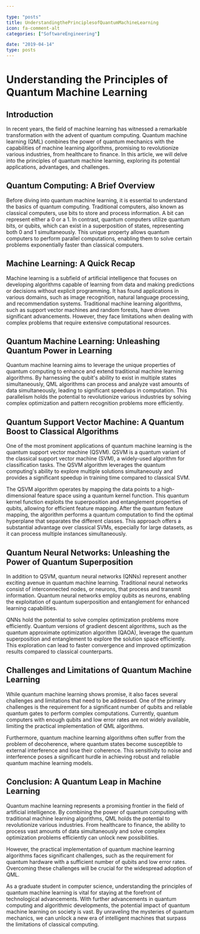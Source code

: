```yaml
---

type: "posts"
title: UnderstandingthePrinciplesofQuantumMachineLearning
icon: fa-comment-alt
categories: ["SoftwareEngineering"]

date: "2019-04-14"
type: posts
---
```





# Understanding the Principles of Quantum Machine Learning

## Introduction

In recent years, the field of machine learning has witnessed a remarkable transformation with the advent of quantum computing. Quantum machine learning (QML) combines the power of quantum mechanics with the capabilities of machine learning algorithms, promising to revolutionize various industries, from healthcare to finance. In this article, we will delve into the principles of quantum machine learning, exploring its potential applications, advantages, and challenges.

## Quantum Computing: A Brief Overview

Before diving into quantum machine learning, it is essential to understand the basics of quantum computing. Traditional computers, also known as classical computers, use bits to store and process information. A bit can represent either a 0 or a 1. In contrast, quantum computers utilize quantum bits, or qubits, which can exist in a superposition of states, representing both 0 and 1 simultaneously. This unique property allows quantum computers to perform parallel computations, enabling them to solve certain problems exponentially faster than classical computers.

## Machine Learning: A Quick Recap

Machine learning is a subfield of artificial intelligence that focuses on developing algorithms capable of learning from data and making predictions or decisions without explicit programming. It has found applications in various domains, such as image recognition, natural language processing, and recommendation systems. Traditional machine learning algorithms, such as support vector machines and random forests, have driven significant advancements. However, they face limitations when dealing with complex problems that require extensive computational resources.

## Quantum Machine Learning: Unleashing Quantum Power in Learning

Quantum machine learning aims to leverage the unique properties of quantum computing to enhance and extend traditional machine learning algorithms. By harnessing the qubit's ability to exist in multiple states simultaneously, QML algorithms can process and analyze vast amounts of data simultaneously, leading to significant speedups in computation. This parallelism holds the potential to revolutionize various industries by solving complex optimization and pattern recognition problems more efficiently.

## Quantum Support Vector Machine: A Quantum Boost to Classical Algorithms

One of the most prominent applications of quantum machine learning is the quantum support vector machine (QSVM). QSVM is a quantum variant of the classical support vector machine (SVM), a widely-used algorithm for classification tasks. The QSVM algorithm leverages the quantum computing's ability to explore multiple solutions simultaneously and provides a significant speedup in training time compared to classical SVM.

The QSVM algorithm operates by mapping the data points to a high-dimensional feature space using a quantum kernel function. This quantum kernel function exploits the superposition and entanglement properties of qubits, allowing for efficient feature mapping. After the quantum feature mapping, the algorithm performs a quantum computation to find the optimal hyperplane that separates the different classes. This approach offers a substantial advantage over classical SVMs, especially for large datasets, as it can process multiple instances simultaneously.

## Quantum Neural Networks: Unleashing the Power of Quantum Superposition

In addition to QSVM, quantum neural networks (QNNs) represent another exciting avenue in quantum machine learning. Traditional neural networks consist of interconnected nodes, or neurons, that process and transmit information. Quantum neural networks employ qubits as neurons, enabling the exploitation of quantum superposition and entanglement for enhanced learning capabilities.

QNNs hold the potential to solve complex optimization problems more efficiently. Quantum versions of gradient descent algorithms, such as the quantum approximate optimization algorithm (QAOA), leverage the quantum superposition and entanglement to explore the solution space efficiently. This exploration can lead to faster convergence and improved optimization results compared to classical counterparts.

## Challenges and Limitations of Quantum Machine Learning

While quantum machine learning shows promise, it also faces several challenges and limitations that need to be addressed. One of the primary challenges is the requirement for a significant number of qubits and reliable quantum gates to perform complex computations. Currently, quantum computers with enough qubits and low error rates are not widely available, limiting the practical implementation of QML algorithms.

Furthermore, quantum machine learning algorithms often suffer from the problem of decoherence, where quantum states become susceptible to external interference and lose their coherence. This sensitivity to noise and interference poses a significant hurdle in achieving robust and reliable quantum machine learning models.

## Conclusion: A Quantum Leap in Machine Learning

Quantum machine learning represents a promising frontier in the field of artificial intelligence. By combining the power of quantum computing with traditional machine learning algorithms, QML holds the potential to revolutionize various industries. From healthcare to finance, the ability to process vast amounts of data simultaneously and solve complex optimization problems efficiently can unlock new possibilities.

However, the practical implementation of quantum machine learning algorithms faces significant challenges, such as the requirement for quantum hardware with a sufficient number of qubits and low error rates. Overcoming these challenges will be crucial for the widespread adoption of QML.

As a graduate student in computer science, understanding the principles of quantum machine learning is vital for staying at the forefront of technological advancements. With further advancements in quantum computing and algorithmic developments, the potential impact of quantum machine learning on society is vast. By unraveling the mysteries of quantum mechanics, we can unlock a new era of intelligent machines that surpass the limitations of classical computing.